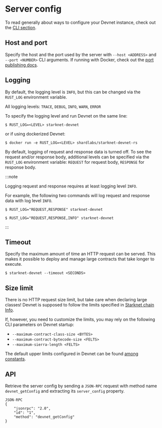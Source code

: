 # Server config

To read generally about ways to configure your Devnet instance, check out the [CLI section](./running/cli.md).

## Host and port

Specify the host and the port used by the server with `--host <ADDRESS>` and `--port <NUMBER>` CLI arguments. If running with Docker, check out the [port publishing docs](./running/docker#container-port-publishing).

## Logging

By default, the logging level is `INFO`, but this can be changed via the `RUST_LOG` environment variable.

All logging levels: `TRACE`, `DEBUG`, `INFO`, `WARN`, `ERROR`

To specify the logging level and run Devnet on the same line:

```
$ RUST_LOG=<LEVEL> starknet-devnet
```

or if using dockerized Devnet:

```
$ docker run -e RUST_LOG=<LEVEL> shardlabs/starknet-devnet-rs
```

By default, logging of request and response data is turned off.
To see the request and/or response body, additional levels can be specified via the `RUST_LOG` environment variable: `REQUEST` for request body, `RESPONSE` for response body.

:::note

Logging request and response requires at least logging level `INFO`.

For example, the following two commands will log request and response data with log level `INFO`.

```
$ RUST_LOG="REQUEST,RESPONSE" starknet-devnet
```

```
$ RUST_LOG="REQUEST,RESPONSE,INFO" starknet-devnet
```

:::

## Timeout

Specify the maximum amount of time an HTTP request can be served. This makes it possible to deploy and manage large contracts that take longer to execute.

```
$ starknet-devnet --timeout <SECONDS>
```

## Size limit

There is no HTTP request size limit, but take care when declaring large classes! Devnet is supposed to follow the limits specified in [Starknet chain Info](https://docs.starknet.io/resources/chain-info/#current_limits).

If, however, you need to customize the limits, you may rely on the following CLI parameters on Devnet startup:

- `--maximum-contract-class-size <BYTES>`
- `--maximum-contract-bytecode-size <FELTS>`
- `--maximum-sierra-length <FELTS>`

The default upper limits configured in Devnet can be found [among constants](https://github.com/0xSpaceShard/starknet-devnet/blob/main/crates/starknet-devnet-core/src/constants.rs#L121).

## API

Retrieve the server config by sending a `JSON-RPC` request with method name `devnet_getConfig` and extracting its `server_config` property.

```
JSON-RPC
{
    "jsonrpc": "2.0",
    "id": "1",
    "method": "devnet_getConfig"
}
```
